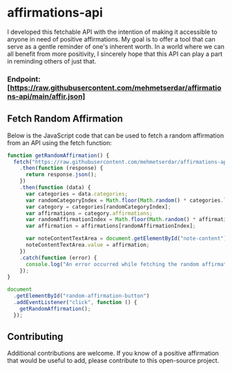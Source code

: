 # affirmations-api

I developed this fetchable API with the intention of making it accessible to anyone in need of positive affirmations. My goal is to offer a tool that can serve as a gentle reminder of one's inherent worth. In a world where we can all benefit from more positivity, I sincerely hope that this API can play a part in reminding others of just that.
### Endpoint: [https://raw.githubusercontent.com/mehmetserdar/affirmations-api/main/affir.json]

## Fetch Random Affirmation
Below is the JavaScript code that can be used to fetch a random affirmation from an API using the fetch function:

```javascript
function getRandomAffirmation() {
  fetch("https://raw.githubusercontent.com/mehmetserdar/affirmations-api/main/affir.json")
    .then(function (response) {
      return response.json();
    })
    .then(function (data) {
      var categories = data.categories;
      var randomCategoryIndex = Math.floor(Math.random() * categories.length);
      var category = categories[randomCategoryIndex];
      var affirmations = category.affirmations;
      var randomAffirmationIndex = Math.floor(Math.random() * affirmations.length);
      var affirmation = affirmations[randomAffirmationIndex];

      var noteContentTextArea = document.getElementById("note-content");
      noteContentTextArea.value = affirmation;
    })
    .catch(function (error) {
      console.log("An error occurred while fetching the random affirmation:", error);
    });
}

document
  .getElementById("random-affirmation-button")
  .addEventListener("click", function () {
    getRandomAffirmation();
  });


```




## Contributing
Additional contributions are welcome. If you know of a positive affirmation that would be useful to add, please contribute to this open-source project.

